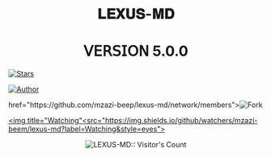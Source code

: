 <h1 align="center"> 𝐋𝐄𝐗𝐔𝐒-𝐌𝐃 </h1>
<h1 align="center"> 𝖵𝖤𝖱𝖲𝖨𝖮𝖭 5.0.0 </h1>

<p align="center">
  <a href="https://github.com/Mzazi-beep/Lexus-md">


<a href="https://github.com/mzazi-beep/lexus-md/stargazers/"><img title="Stars" src="https://img.shields.io/github/stars/mzazi-beep/lexus-md?&style=social"></a>


</a>
</p>
<p align="left">
<a href="https://github.com/mzazi-beep"><img title="Author" src="https://img.shields.io/badge/LEXUS-MD-green?style=for-the-badge&logo=whatsapp">
</a>
</p>
</a>
href="https://github.com/mzazi-beep/lexus-md/network/members"><img title="Fork" src="https://img.shields.io/github/forks/mzazi-beep/lexus-md?style=social"></a>


<a href="https://github.com/mzazi-beep/lexus-md/watchers"><img title="Watching"<src="https://img.shields.io/github/watchers/mzazi-beem/lexus-md?label=Watching&style=eyes"></a>
</p>
<p align="center"><img src="https://profile-counter.glitch.me/{mzazi-beep}/count.svg" alt="LEXUS-MD:: Visitor's Count" /></p>
